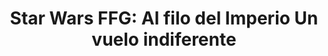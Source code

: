 ---
collection: rolLudoteca
title: 'Star Wars FFG: Al filo del Imperio Un vuelo indiferente'
image: edgswr12.png
editorial: 'Fantasy Flight Games'
editorial_ref: 'EDGSWE12'
isbn: '9788416357161'
type: 'Guía'
web: http://www.fantasyflightgames.es/juegos/articulo/star_wars_al_filo_del_imperio/un_vuelo_indiferente
format: 'Libro tapa dura'
system: 'Genesys'
created_at: '2022-04-11T12:13:01+00:00'
---